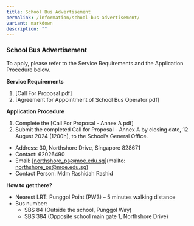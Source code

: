 ```yaml
---
title: School Bus Advertisement
permalink: /information/school-bus-advertisement/
variant: markdown
description: ""
---
```

### **School Bus Advertisement** 
To apply, please refer to the Service Requirements and the Application Procedure below.

**Service Requirements**  
1. [Call For Proposal pdf]
2. [Agreement for Appointment of School Bus Operator pdf]

**Application Procedure**   
1. Complete the [Call For Proposal - Annex A pdf]
2. Submit the completed Call for Proposal - Annex A by closing date, 12 August 2024 (1200h), to the School’s General Office.  

* Address:  30, Northshore Drive, Singapore 828671  
* Contact:  62026490  
* Email: [northshore_ps@moe.edu.sg](mailto: northshore_ps@moe.edu.sg)
* Contact Person: Mdm Rashidah Rashid  

**How to get there?**  
* Nearest LRT: Punggol Point (PW3) – 5 minutes walking distance  
* Bus number:
	* SBS 84 (Outside the school, Punggol Way)
	* SBS 384 (Opposite school main gate 1, Northshore Drive)